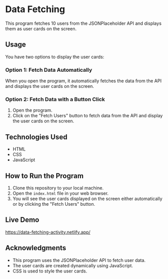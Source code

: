 # Data Fetching

This program fetches 10 users from the JSONPlaceholder API and displays them as user cards on the screen.

## Usage

You have two options to display the user cards:

### Option 1: Fetch Data Automatically

When you open the program, it automatically fetches the data from the API and displays the user cards on the screen.

### Option 2: Fetch Data with a Button Click

1. Open the program.
2. Click on the "Fetch Users" button to fetch data from the API and display the user cards on the screen.

## Technologies Used

- HTML
- CSS
- JavaScript

## How to Run the Program

1. Clone this repository to your local machine.
2. Open the `index.html` file in your web browser.
3. You will see the user cards displayed on the screen either automatically or by clicking the "Fetch Users" button.

## Live Demo

https://data-fetching-activity.netlify.app/

## Acknowledgments

- This program uses the JSONPlaceholder API to fetch user data.
- The user cards are created dynamically using JavaScript.
- CSS is used to style the user cards.

